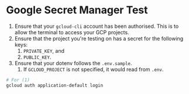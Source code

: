 # Google Secret Manager Test

1. Ensure that your `gcloud-cli` account has been authorised. This is to allow the terminal to access your GCP projects.
2. Ensure that the project you're testing on has a secret for the following keys:
   1. `PRIVATE_KEY`, and
   2. `PUBLIC_KEY`.
3. Ensure that your dotenv follows the `.env.sample`.
   1. If `GCLOUD_PROJECT` is not specified, it would read from `.env`.

```bash
# For (1)
gcloud auth application-default login
```

